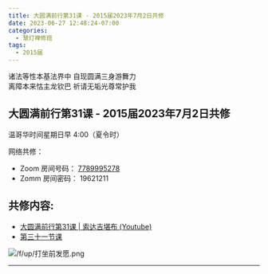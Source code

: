 ```yaml
---
title: 大圆满前行第31课 - 2015届2023年7月2日共修
date: 2023-06-27 12:48:24-07:00
categories:
  - 慧灯禅修班
tags:
  - 2015届
---
```

诸法等性本基法界中 自现圆满三身游舞力  
离障本来怙主龙钦巴 祈请无垢光尊常护我

## 大圆满前行第31课 - 2015届2023年7月2日共修

温哥华时间星期日早 4:00（夏令时） 

网络共修：

- Zoom 房间号码： [7789995278](https://us02web.zoom.us/j/7789995278?pwd=VjZmbWJFY2k2K0E5RVB2cTNIQmhqUT09)
- Zomm 房间密码： 19621211

## 共修内容:

- [大圆满前行第31课 | 索达吉堪布 (Youtube)](https://www.youtube.com/watch?v=BsPE0UIjjk4&list=PLAnEIprIVklfWTKX6X1gI9eR_phiB8B4b&index=33)
- [第三十一节课](http://huidengchanxiu.net/refs/qxgs/qxgs-04wc#第三十一节课)

![/f/up/打坐前发愿.png](/f/up/打坐前发愿.png)

---


